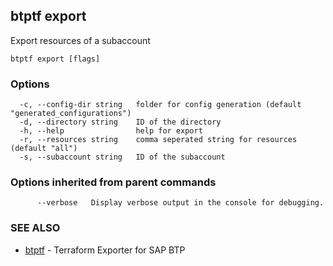 ## btptf export

Export resources of a subaccount

```
btptf export [flags]
```

### Options

```
  -c, --config-dir string   folder for config generation (default "generated_configurations")
  -d, --directory string    ID of the directory
  -h, --help                help for export
  -r, --resources string    comma seperated string for resources (default "all")
  -s, --subaccount string   ID of the subaccount
```

### Options inherited from parent commands

```
      --verbose   Display verbose output in the console for debugging.
```

### SEE ALSO

* [btptf](btptf.md)	 - Terraform Exporter for SAP BTP

